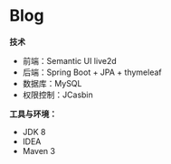 # Blog

**技术**

+ 前端：Semantic UI  live2d
+ 后端：Spring Boot + JPA + thymeleaf
+ 数据库：MySQL
+ 权限控制：JCasbin

**工具与环境：**

*  JDK 8
*  IDEA
*  Maven 3
